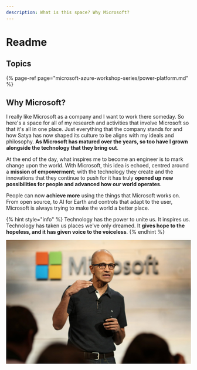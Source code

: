 ```yaml
---
description: What is this space? Why Microsoft?
---
```


# Readme

## Topics

{% page-ref page="microsoft-azure-workshop-series/power-platform.md" %}

## Why Microsoft?

I really like Microsoft as a company and I want to work there someday. So here's a space for all of my research and activities that involve Microsoft so that it's all in one place. Just everything that the company stands for and how Satya has now shaped its culture to be aligns with my ideals and philosophy. **As Microsoft has matured over the years, so too have I grown alongside the technology that they bring out**.

At the end of the day, what inspires me to become an engineer is to mark change upon the world. With Microsoft, this idea is echoed, centred around a **mission of empowerment**; with the technology they create and the innovations that they continue to push for it has truly **opened up new possibilities for people and advanced how our world operates**.

People can now **achieve more** using the things that Microsoft works on. From open source, to AI for Earth and controls that adapt to the user, Microsoft is always trying to make the world a better place.

{% hint style="info" %}
Technology has the power to unite us. It inspires us. Technology has taken us places we've only dreamed. It **gives hope to the hopeless, and it has given voice to the voiceless**.
{% endhint %}

![](.gitbook/assets/image%20%287%29.png)

